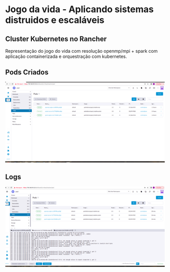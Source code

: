 # Jogo da vida - Aplicando sistemas distruidos e escaláveis

## Cluster Kubernetes no Rancher

Representação do jogo do vida com resolução openmp/mpi + spark com aplicação containerizada e orquestração com kubernetes.

## Pods Criados
![](./assets/rancher-pods.png)

## Logs
![](./assets/rancher-logs.png)